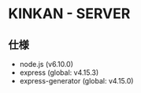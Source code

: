 # KINKAN - SERVER

## 仕様
- node.js			(v6.10.0)
- express			(global: v4.15.3)
- express-generator	(global: v4.15.0)